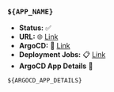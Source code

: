 ### `${APP_NAME}`
* __Status:__ :white_check_mark:
* __URL:__ :globe_with_meridians: [Link](${APP_URL})
* __ArgoCD:__ :link: [Link](https://${ARGOCD_SERVER}/applications/argocd/${APP_NAME}?view=tree&resource=)
* __Deployment Jobs:__ :clipboard: [Link](https://github.com/${REPO}/actions/runs/${RUN_ID})
* __ArgoCD App Details__ :ring_buoy:
```
${ARGOCD_APP_DETAILS}
```
